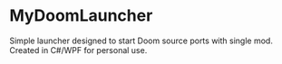 # MyDoomLauncher
Simple launcher designed to start Doom source ports with single mod.
Created in C#/WPF for personal use.
